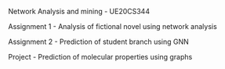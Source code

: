 Network Analysis and mining - UE20CS344

Assignment 1 - Analysis of fictional novel using network analysis

Assignment 2 - Prediction of student branch using GNN

Project - Prediction of molecular properties using graphs 

